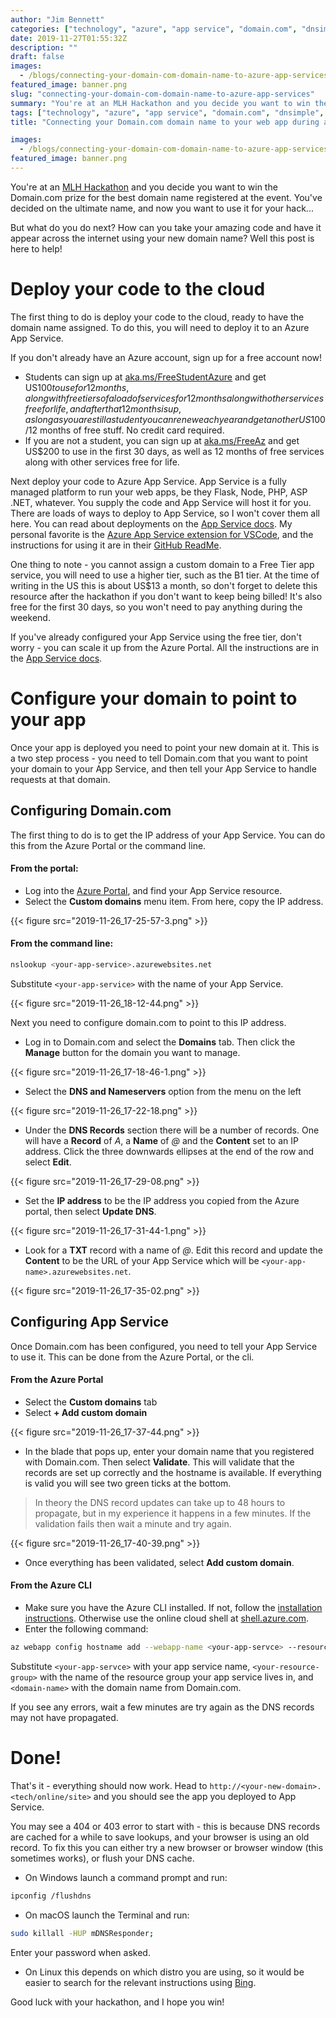 ```yaml
---
author: "Jim Bennett"
categories: ["technology", "azure", "app service", "domain.com", "dnsimple", "domain", "hackathon", "mlh", "prizes"]
date: 2019-11-27T01:55:32Z
description: ""
draft: false
images:
  - /blogs/connecting-your-domain-com-domain-name-to-azure-app-services/banner.png
featured_image: banner.png
slug: "connecting-your-domain-com-domain-name-to-azure-app-services"
summary: "You're at an MLH Hackathon and you decide you want to win the Domain.com prize for the best domain name registered at the event. You've decided on the ultimate name, and now you want to use it for your hack... Here's how to connect it to Azure app service."
tags: ["technology", "azure", "app service", "domain.com", "dnsimple", "domain", "hackathon", "mlh", "prizes"]
title: "Connecting your Domain.com domain name to your web app during an MLH hackathon"

images:
  - /blogs/connecting-your-domain-com-domain-name-to-azure-app-services/banner.png
featured_image: banner.png
---
```



You're at an [MLH Hackathon](https://mlh.io) and you decide you want to win the Domain.com prize for the best domain name registered at the event. You've decided on the ultimate name, and now you want to use it for your hack...

But what do you do next? How can you take your amazing code and have it appear across the internet using your new domain name? Well this post is here to help!

# Deploy your code to the cloud

The first thing to do is deploy your code to the cloud, ready to have the domain name assigned. To do this, you will need to deploy it to an Azure App Service.

If you don't already have an Azure account, sign up for a free account now!

* Students can sign up at [aka.ms/FreeStudentAzure](https://aka.ms/freestudentazure) and get US$100 to use for 12 months, along with free tiers of a load of services for 12 months along with other services free for life, and after that 12 months is up, as long as you are still a student you can renew each year and get another US$100/12 months of free stuff. No credit card required.
* If you are not a student, you can sign up at [aka.ms/FreeAz](https://aka.ms/freeaz) and get US$200 to use in the first 30 days, as well as 12 months of free services along with other services free for life.

Next deploy your code to Azure App Service. App Service is a fully managed platform to run your web apps, be they Flask, Node, PHP, ASP .NET, whatever. You supply the code and App Service will host it for you. There are loads of ways to deploy to App Service, so I won't cover them all here. You can read about deployments on the [App Service docs](https://docs.microsoft.com/azure/app-service/deploy-local-git/?WT.mc_id=domaincom-blog-jabenn). My personal favorite is the [Azure App Service extension for VSCode](https://marketplace.visualstudio.com/items?itemName=ms-azuretools.vscode-azureappservice&WT.mc_id=domaincom-blog-jabenn), and the instructions for using it are in their [GitHub ReadMe](https://github.com/Microsoft/vscode-azureappservice/blob/master/README.md).

One thing to note - you cannot assign a custom domain to a Free Tier app service, you will need to use a higher tier, such as the B1 tier. At the time of writing in the US this is about US$13 a month, so don't forget to delete this resource after the hackathon if you don't want to keep being billed! It's also free for the first 30 days, so you won't need to pay anything during the weekend.

If you've already configured your App Service using the free tier, don't worry - you can scale it up from the Azure Portal. All the instructions are in the [App Service docs](https://docs.microsoft.com/azure/app-service/app-service-web-tutorial-custom-domain?WT.mc_id=domaincom-blog-jabenn#prepare-the-app).

# Configure your domain to point to your app

Once your app is deployed you need to point your new domain at it. This is a two step process - you need to tell Domain.com that you want to point your domain to your App Service, and then tell your App Service to handle requests at that domain.

## Configuring Domain.com

The first thing to do is to get the IP address of your App Service. You can do this from the Azure Portal or the command line.

#### From the portal:

* Log into the [Azure Portal](https://portal.azure.com/?WT.mc_id=domaincom-blog-jabenn), and find your App Service resource.
* Select the **Custom domains** menu item. From here, copy the IP address.

{{< figure src="2019-11-26_17-25-57-3.png" >}}

#### From the command line:

```sh
nslookup <your-app-service>.azurewebsites.net
```

Substitute `<your-app-service>` with the name of your App Service.

{{< figure src="2019-11-26_18-12-44.png" >}}

Next you need to configure domain.com to point to this IP address.

* Log in to Domain.com and select the **Domains** tab. Then click the **Manage** button for the domain you want to manage.

{{< figure src="2019-11-26_17-18-46-1.png" >}}

* Select the **DNS and Nameservers** option from the menu on the left

{{< figure src="2019-11-26_17-22-18.png" >}}

* Under the **DNS Records** section there will be a number of records. One will have a **Record** of _A_, a **Name** of _@_ and the **Content** set to an IP address. Click the three downwards ellipses at the end of the row and select **Edit**.

{{< figure src="2019-11-26_17-29-08.png" >}}

* Set the **IP address** to be the IP address you copied from the Azure portal, then select **Update DNS**.

{{< figure src="2019-11-26_17-31-44-1.png" >}}

* Look for a **TXT** record with a name of _@_. Edit this record and update the **Content** to be the URL of your App Service which will be `<your-app-name>.azurewebsites.net`.

{{< figure src="2019-11-26_17-35-02.png" >}}

## Configuring App Service

Once Domain.com has been configured, you need to tell your App Service to use it. This can be done from the Azure Portal, or the cli.

#### From the Azure Portal

* Select the **Custom domains** tab
* Select **+ Add custom domain**

{{< figure src="2019-11-26_17-37-44.png" >}}

* In the blade that pops up, enter your domain name that you registered with Domain.com. Then select **Validate**. This will validate that the records are set up correctly and the hostname is available. If everything is valid you will see two green ticks at the bottom.

> In theory the DNS record updates can take up to 48 hours to propagate, but in my experience it happens in a few minutes. If the validation fails then wait a minute and try again.

{{< figure src="2019-11-26_17-40-39.png" >}}

* Once everything has been validated, select **Add custom domain**.

#### From the Azure CLI

* Make sure you have the Azure CLI installed. If not, follow the [installation instructions](https://docs.microsoft.com/cli/azure/install-azure-cli/?WT.mc_id=domaincom-blog-jabenn). Otherwise use the online cloud shell at [shell.azure.com](https://shell.azure.com/?WT.mc_id=domaincom-blog-jabenn).
* Enter the following command:

```sh
az webapp config hostname add --webapp-name <your-app-servce> --resource-group <your-resource-group> --hostname <domain-name>
```

Substitute `<your-app-servce>` with your app service name, `<your-resource-group>` with the name of the resource group your app service lives in, and `<domain-name>` with the domain name from Domain.com.

If you see any errors, wait a few minutes are try again as the DNS records may not have propagated.

# Done!

That's it - everything should now work. Head to `http://<your-new-domain>.<tech/online/site>` and you should see the app you deployed to App Service.

You may see a 404 or 403 error to start with - this is because DNS records are cached for a while to save lookups, and your browser is using an old record. To fix this you can either try a new browser or browser window (this sometimes works), or flush your DNS cache.

* On Windows launch a command prompt and run:

```sh
ipconfig /flushdns
```

* On macOS launch the Terminal and run:

```sh
sudo killall -HUP mDNSResponder;
```

Enter your password when asked.

* On Linux this depends on which distro you are using, so it would be easier to search for the relevant instructions using [Bing](https://www.bing.com/).

Good luck with your hackathon, and I hope you win!

